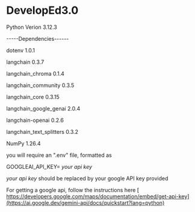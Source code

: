 # DevelopEd3.0

Python Verion            3.12.3

-----Dependencies------

dotenv                    1.0.1

langchain                 0.3.7

langchain_chroma          0.1.4

langchain_community       0.3.5

langchain_core            0.3.15

langchain_google_genai    2.0.4

langchain-openai          0.2.6

langchain_text_splitters  0.3.2

NumPy                     1.26.4


you will require an ".env" file, formatted as

GOOGLEAI_API_KEY= *your api key*

*your api key* should be replaced by your google API key provided

For getting a google api, follow the instructions here
[
https://developers.google.com/maps/documentation/embed/get-api-key](https://ai.google.dev/gemini-api/docs/quickstart?lang=python)
